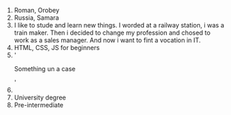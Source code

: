 1. Roman, Orobey
2. Russia, Samara
3. I like to stude and learn new things. I worded at a railway station, i was a train maker. Then i decided to change my profession and chosed to work as a sales manager. And now i want to fint a vocation in IT.
4. HTML, CSS, JS for beginners
5. '<p>Something un a case </p>'
6.
7. University degree
8. Pre-intermediate
